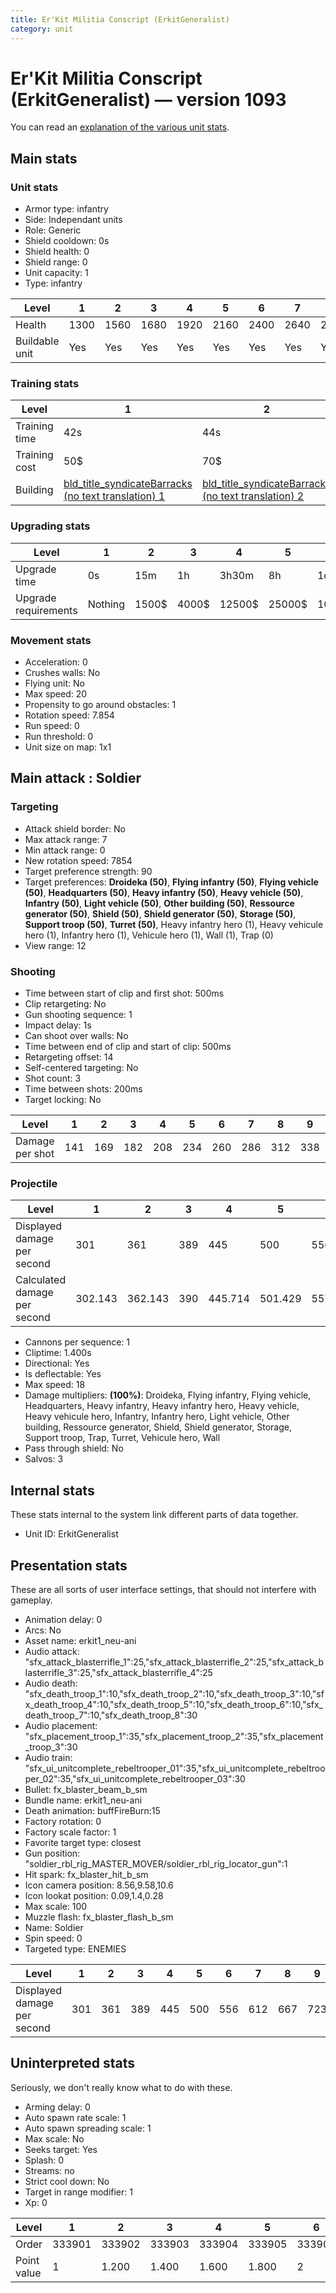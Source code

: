 ```yaml
---
title: Er'Kit Militia Conscript (ErkitGeneralist)
category: unit
---
```


# Er'Kit Militia Conscript (ErkitGeneralist) — version 1093

You can read an [explanation  of the various unit stats](unitexplained.md).

## Main stats

### Unit stats

  * Armor type: infantry
  * Side: Independant units
  * Role: Generic
  * Shield cooldown: 0s
  * Shield health: 0
  * Shield range: 0
  * Unit capacity: 1
  * Type: infantry

|Level         |1   |2   |3   |4   |5   |6   |7   |8   |9   |10  |
|--------------|----|----|----|----|----|----|----|----|----|----|
|Health        |1300|1560|1680|1920|2160|2400|2640|2880|3120|3600|
|Buildable unit|Yes |Yes |Yes |Yes |Yes |Yes |Yes |Yes |No  |No  |


### Training stats

|Level        |1                                                                            |2                                                                            |3                                                                            |4                                                                            |5                                                                            |6                                                                            |7                                                                            |8                                                                            |9                                                                            |10                                                                            |
|-------------|-----------------------------------------------------------------------------|-----------------------------------------------------------------------------|-----------------------------------------------------------------------------|-----------------------------------------------------------------------------|-----------------------------------------------------------------------------|-----------------------------------------------------------------------------|-----------------------------------------------------------------------------|-----------------------------------------------------------------------------|-----------------------------------------------------------------------------|------------------------------------------------------------------------------|
|Training time|42s                                                                          |44s                                                                          |46s                                                                          |48s                                                                          |50s                                                                          |52s                                                                          |54s                                                                          |56s                                                                          |58s                                                                          |1m                                                                            |
|Training cost|50$                                                                          |70$                                                                          |90$                                                                          |110$                                                                         |130$                                                                         |150$                                                                         |170$                                                                         |190$                                                                         |210$                                                                         |230$                                                                          |
|Building     |[bld_title_syndicateBarracks (no text translation) 1](syndicateBarracks.html)|[bld_title_syndicateBarracks (no text translation) 2](syndicateBarracks.html)|[bld_title_syndicateBarracks (no text translation) 3](syndicateBarracks.html)|[bld_title_syndicateBarracks (no text translation) 4](syndicateBarracks.html)|[bld_title_syndicateBarracks (no text translation) 5](syndicateBarracks.html)|[bld_title_syndicateBarracks (no text translation) 6](syndicateBarracks.html)|[bld_title_syndicateBarracks (no text translation) 7](syndicateBarracks.html)|[bld_title_syndicateBarracks (no text translation) 8](syndicateBarracks.html)|[bld_title_syndicateBarracks (no text translation) 9](syndicateBarracks.html)|[bld_title_syndicateBarracks (no text translation) 10](syndicateBarracks.html)|


### Upgrading stats

|Level               |1      |2    |3    |4     |5     |6      |7      |8      |9       |10      |
|--------------------|-------|-----|-----|------|------|-------|-------|-------|--------|--------|
|Upgrade time        |0s     |15m  |1h   |3h30m |8h    |1d     |2d     |3d12h  |5d      |1w1d    |
|Upgrade requirements|Nothing|1500$|4000$|12500$|25000$|100000$|160000$|320000$|1000000$|1750000$|


### Movement stats

  * Acceleration: 0
  * Crushes walls: No
  * Flying unit: No
  * Max speed: 20
  * Propensity to go around obstacles: 1
  * Rotation speed: 7.854
  * Run speed: 0
  * Run threshold: 0
  * Unit size on map: 1x1

## Main attack : Soldier

### Targeting

  * Attack shield border: No
  * Max attack range: 7
  * Min attack range: 0
  * New rotation speed: 7854
  * Target preference strength: 90
  * Target preferences: **Droideka (50)**, **Flying infantry (50)**, **Flying vehicle (50)**, **Headquarters (50)**, **Heavy infantry (50)**, **Heavy vehicle (50)**, **Infantry (50)**, **Light vehicle (50)**, **Other building (50)**, **Ressource generator (50)**, **Shield (50)**, **Shield generator (50)**, **Storage (50)**, **Support troop (50)**, **Turret (50)**, Heavy infantry hero (1), Heavy vehicule hero (1), Infantry hero (1), Vehicule hero (1), Wall (1), Trap (0)
  * View range: 12

### Shooting

  * Time between start of clip and first shot: 500ms
  * Clip retargeting: No
  * Gun shooting sequence: 1
  * Impact delay: 1s
  * Can shoot over walls: No
  * Time between end of clip and start of clip: 500ms
  * Retargeting offset: 14
  * Self-centered targeting: No
  * Shot count: 3
  * Time between shots: 200ms
  * Target locking: No

|Level          |1  |2  |3  |4  |5  |6  |7  |8  |9  |10 |
|---------------|---|---|---|---|---|---|---|---|---|---|
|Damage per shot|141|169|182|208|234|260|286|312|338|390|


### Projectile

|Level                       |1      |2      |3  |4      |5      |6      |7      |8      |9      |10     |
|----------------------------|-------|-------|---|-------|-------|-------|-------|-------|-------|-------|
|Displayed damage per second |301    |361    |389|445    |500    |556    |612    |667    |723    |834    |
|Calculated damage per second|302.143|362.143|390|445.714|501.429|557.143|612.857|668.571|724.286|835.714|


  * Cannons per sequence: 1
  * Cliptime: 1.400s
  * Directional: Yes
  * Is deflectable: Yes
  * Max speed: 18
  * Damage multipliers: **(100%)**: Droideka, Flying infantry, Flying vehicle, Headquarters, Heavy infantry, Heavy infantry hero, Heavy vehicle, Heavy vehicule hero, Infantry, Infantry hero, Light vehicle, Other building, Ressource generator, Shield, Shield generator, Storage, Support troop, Trap, Turret, Vehicule hero, Wall
  * Pass through shield: No
  * Salvos: 3

## Internal stats

These stats internal to the system link different parts of data together.

  * Unit ID: ErkitGeneralist

## Presentation stats

These are all sorts of user interface settings, that should not interfere with gameplay.

  * Animation delay: 0
  * Arcs: No
  * Asset name: erkit1_neu-ani
  * Audio attack: "sfx_attack_blasterrifle_1":25,"sfx_attack_blasterrifle_2":25,"sfx_attack_blasterrifle_3":25,"sfx_attack_blasterrifle_4":25
  * Audio death: "sfx_death_troop_1":10,"sfx_death_troop_2":10,"sfx_death_troop_3":10,"sfx_death_troop_4":10,"sfx_death_troop_5":10,"sfx_death_troop_6":10,"sfx_death_troop_7":10,"sfx_death_troop_8":30
  * Audio placement: "sfx_placement_troop_1":35,"sfx_placement_troop_2":35,"sfx_placement_troop_3":30
  * Audio train: "sfx_ui_unitcomplete_rebeltrooper_01":35,"sfx_ui_unitcomplete_rebeltrooper_02":35,"sfx_ui_unitcomplete_rebeltrooper_03":30
  * Bullet: fx_blaster_beam_b_sm
  * Bundle name: erkit1_neu-ani
  * Death animation: buffFireBurn:15
  * Factory rotation: 0
  * Factory scale factor: 1
  * Favorite target type: closest
  * Gun position: "soldier_rbl_rig_MASTER_MOVER/soldier_rbl_rig_locator_gun":1
  * Hit spark: fx_blaster_hit_b_sm
  * Icon camera position: 8.56,9.58,10.6
  * Icon lookat position: 0.09,1.4,0.28
  * Max scale: 100
  * Muzzle flash: fx_blaster_flash_b_sm
  * Name: Soldier
  * Spin speed: 0
  * Targeted type: ENEMIES

|Level                      |1  |2  |3  |4  |5  |6  |7  |8  |9  |10 |
|---------------------------|---|---|---|---|---|---|---|---|---|---|
|Displayed damage per second|301|361|389|445|500|556|612|667|723|834|


## Uninterpreted stats

Seriously, we don't really know what to do with these.

  * Arming delay: 0
  * Auto spawn rate scale: 1
  * Auto spawn spreading scale: 1
  * Max scale: No
  * Seeks target: Yes
  * Splash: 0
  * Streams: no
  * Strict cool down: No
  * Target in range modifier: 1
  * Xp: 0

|Level      |1     |2     |3     |4     |5     |6     |7     |8     |9     |10    |
|-----------|------|------|------|------|------|------|------|------|------|------|
|Order      |333901|333902|333903|333904|333905|333906|333907|333908|333909|333910|
|Point value|1     |1.200 |1.400 |1.600 |1.800 |2     |2.200 |2.400 |2.600 |3     |


